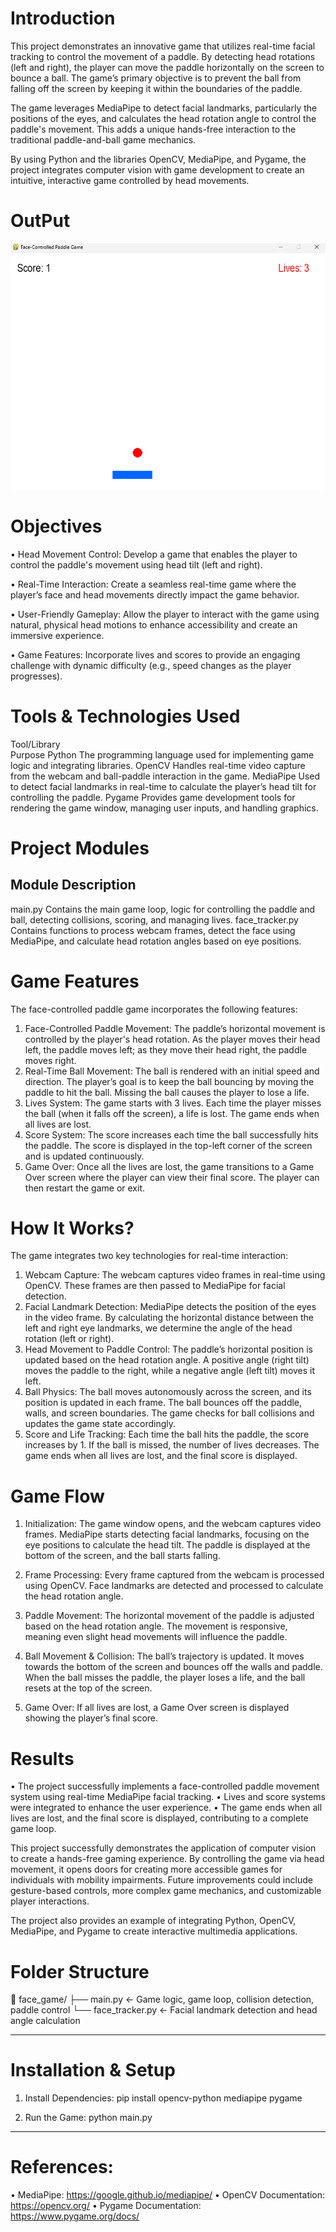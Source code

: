 # Introduction
This project demonstrates an innovative game that utilizes real-time facial tracking to control the movement of a paddle. By detecting head rotations (left and right), the player can move the paddle horizontally on the screen to bounce a ball. The game’s primary objective is to prevent the ball from falling off the screen by keeping it within the boundaries of the paddle.


The game leverages MediaPipe to detect facial landmarks, particularly the positions of the eyes, and calculates the head rotation angle to control the paddle's movement. This adds a unique hands-free interaction to the traditional paddle-and-ball game mechanics.


By using Python and the libraries OpenCV, MediaPipe, and Pygame, the project integrates computer vision with game development to create an intuitive, interactive game controlled by head movements.

# OutPut
![Demo Screenshot](/image.png)  

# Objectives

•	Head Movement Control: 
Develop a game that enables the player to control the paddle's movement using head tilt (left and right).

•	Real-Time Interaction: 
Create a seamless real-time game where the player’s face and head movements directly impact the game behavior.

•	User-Friendly Gameplay: 
Allow the player to interact with the game using natural, physical head motions to enhance accessibility and create an immersive experience.

•	Game Features: 
Incorporate lives and scores to provide an engaging challenge with dynamic difficulty (e.g., speed changes as the player progresses).

# Tools & Technologies Used

Tool/Library	
Purpose
Python 	The programming language used for implementing game logic and integrating libraries.
OpenCV	Handles real-time video capture from the webcam and ball-paddle interaction in the game.
MediaPipe	Used to detect facial landmarks in real-time to calculate the player’s head tilt for controlling the paddle.
Pygame	Provides game development tools for rendering the game window, managing user inputs, and handling graphics.

# Project Modules
## Module Description
main.py	Contains the main game loop, logic for controlling the paddle and ball, detecting collisions, scoring, and managing lives.
face_tracker.py	Contains functions to process webcam frames, detect the face using MediaPipe, and calculate head rotation angles based on eye positions.

# Game Features
The face-controlled paddle game incorporates the following features:
1.	Face-Controlled Paddle Movement:
    The paddle’s horizontal movement is controlled by the player's head rotation. As the player moves their head left, the paddle moves left; as they move their head right, the paddle moves right.
2.	Real-Time Ball Movement:
    The ball is rendered with an initial speed and direction. The player’s goal is to keep the ball bouncing by moving the paddle to hit the ball. Missing the ball causes the player to lose a life.
3.	Lives System:
	The game starts with 3 lives. Each time the player misses the ball (when it falls off the screen), a life is lost. The game ends when all lives are lost.
4.	Score System:
	The score increases each time the ball successfully hits the paddle. The score is displayed in the top-left corner of the screen and is updated continuously.
5.	Game Over:
	Once all the lives are lost, the game transitions to a Game Over screen where the player can view their final score. The player can then restart the game or exit. 
    
# How It Works?
The game integrates two key technologies for real-time interaction:
1.	Webcam Capture:
	The webcam captures video frames in real-time using OpenCV. These frames are then passed to MediaPipe for facial detection.
2.	Facial Landmark Detection:
	MediaPipe detects the position of the eyes in the video frame. By calculating the horizontal distance between the left and right eye landmarks, we determine the angle of the head rotation (left or right).
3.	Head Movement to Paddle Control:
	The paddle’s horizontal position is updated based on the head rotation angle. A positive angle (right tilt) moves the paddle to the right, while a negative angle (left tilt) moves it left.
4.	Ball Physics:
	The ball moves autonomously across the screen, and its position is updated in each frame. The ball bounces off the paddle, walls, and screen boundaries. The game checks for ball collisions and updates the game state accordingly.
5.	Score and Life Tracking:
	Each time the ball hits the paddle, the score increases by 1. If the ball is missed, the number of lives decreases. The game ends when all lives are lost, and the final score is displayed.

# Game Flow
1.	Initialization:
	The game window opens, and the webcam captures video frames.
	MediaPipe starts detecting facial landmarks, focusing on the eye positions to calculate the head tilt.
	The paddle is displayed at the bottom of the screen, and the ball starts falling.

2.	Frame Processing:
	Every frame captured from the webcam is processed using OpenCV.
	Face landmarks are detected and processed to calculate the head rotation angle.

3.	Paddle Movement:
	The horizontal movement of the paddle is adjusted based on the head rotation angle. The movement is responsive, meaning even slight head movements will influence the paddle.
4.	Ball Movement & Collision:
	The ball’s trajectory is updated. It moves towards the bottom of the screen and bounces off the walls and paddle.
	When the ball misses the paddle, the player loses a life, and the ball resets at the top of the screen.

5.	Game Over:
	If all lives are lost, a Game Over screen is displayed showing the player’s final score.


# Results

•	The project successfully implements a face-controlled paddle movement system using real-time MediaPipe facial tracking.
•	Lives and score systems were integrated to enhance the user experience.
•	The game ends when all lives are lost, and the final score is displayed, contributing to a complete game loop.



This project successfully demonstrates the application of computer vision to create a hands-free gaming experience. By controlling the game via head movement, it opens doors for creating more accessible games for individuals with mobility impairments. Future improvements could include gesture-based controls, more complex game mechanics, and customizable player interactions.

The project also provides an example of integrating Python, OpenCV, MediaPipe, and Pygame to create interactive multimedia applications.


# Folder Structure

📁 face_game/
 ├── main.py           ← Game logic, game loop, collision detection, paddle control
 └── face_tracker.py   ← Facial landmark detection and head angle calculation
________________________________________

# Installation & Setup

1.	Install Dependencies:
pip install opencv-python mediapipe pygame

2.	Run the Game:
python main.py
________________________________________
# References:
•	MediaPipe: https://google.github.io/mediapipe/
•	OpenCV Documentation: https://opencv.org/
•	Pygame Documentation: https://www.pygame.org/docs/

